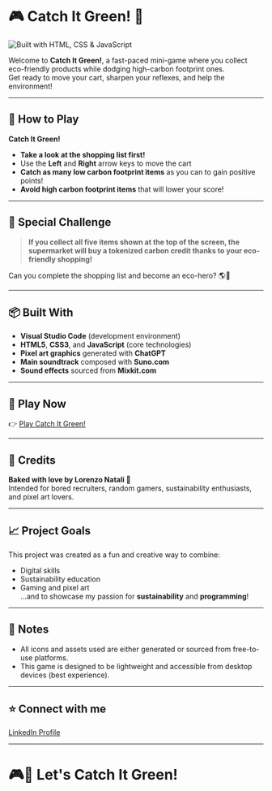 # 🎮 Catch It Green! 🌱

![Built with HTML, CSS & JavaScript](https://img.shields.io/badge/Built%20with-HTML%2C%20CSS%20%26%20JavaScript-4CAF50?style=for-the-badge&logo=javascript)

Welcome to **Catch It Green!**, a fast-paced mini-game where you collect eco-friendly products while dodging high-carbon footprint ones.  
Get ready to move your cart, sharpen your reflexes, and help the environment!

---

## 🛒 How to Play

**Catch It Green!**

- **Take a look at the shopping list first!**  
- Use the **Left** and **Right** arrow keys to move the cart
- **Catch as many low carbon footprint items** as you can to gain positive points!
- **Avoid high carbon footprint items** that will lower your score!

---

## 🌿 Special Challenge

> **If you collect all five items shown at the top of the screen, the supermarket will buy a tokenized carbon credit thanks to your eco-friendly shopping!**

Can you complete the shopping list and become an eco-hero? 🌎🛒

---

## 📦 Built With

- **Visual Studio Code** (development environment)
- **HTML5**, **CSS3**, and **JavaScript** (core technologies)
- **Pixel art graphics** generated with **ChatGPT**
- **Main soundtrack** composed with **Suno.com**
- **Sound effects** sourced from **Mixkit.com**

---

## 🚀 Play Now

👉 [Play Catch It Green!](https://vonniedermayer.github.io/Catch-It-Green/)

---

## 📜 Credits

**Baked with love by Lorenzo Natali 🍪**  
Intended for bored recruiters, random gamers, sustainability enthusiasts, and pixel art lovers.  

---

## 📈 Project Goals

This project was created as a fun and creative way to combine:
- Digital skills
- Sustainability education
- Gaming and pixel art  
...and to showcase my passion for **sustainability** and **programming**!

---

## 📢 Notes

- All icons and assets used are either generated or sourced from free-to-use platforms.
- This game is designed to be lightweight and accessible from desktop devices (best experience).

---

## ⭐ Connect with me

[LinkedIn Profile](https://www.linkedin.com/in/natalilorenzo) 

---

# 🎮💚 Let's Catch It Green!

